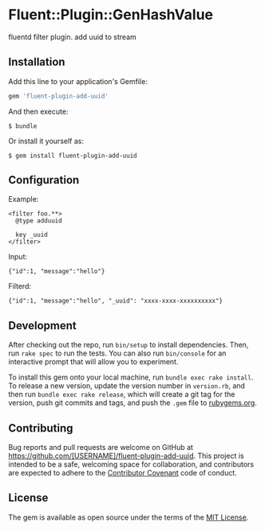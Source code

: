 # Fluent::Plugin::GenHashValue

fluentd filter plugin.
add uuid to stream

## Installation

Add this line to your application's Gemfile:

```ruby
gem 'fluent-plugin-add-uuid'
```

And then execute:

    $ bundle

Or install it yourself as:

    $ gem install fluent-plugin-add-uuid


## Configuration

Example:

    <filter foo.**>
      @type adduuid

      key _uuid
    </filter>


Input:

    {"id":1, "message":"hello"}

Filterd:

    {"id":1, "message":"hello", "_uuid": "xxxx-xxxx-xxxxxxxxxx"}


## Development

After checking out the repo, run `bin/setup` to install dependencies. Then, run `rake spec` to run the tests. You can also run `bin/console` for an interactive prompt that will allow you to experiment.

To install this gem onto your local machine, run `bundle exec rake install`. To release a new version, update the version number in `version.rb`, and then run `bundle exec rake release`, which will create a git tag for the version, push git commits and tags, and push the `.gem` file to [rubygems.org](https://rubygems.org).

## Contributing

Bug reports and pull requests are welcome on GitHub at https://github.com/[USERNAME]/fluent-plugin-add-uuid. This project is intended to be a safe, welcoming space for collaboration, and contributors are expected to adhere to the [Contributor Covenant](http://contributor-covenant.org) code of conduct.


## License

The gem is available as open source under the terms of the [MIT License](http://opensource.org/licenses/MIT).

